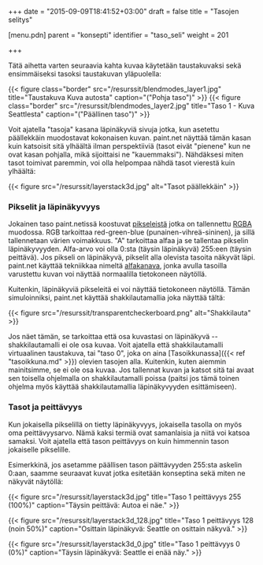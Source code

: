 +++
date = "2015-09-09T18:41:52+03:00"
draft = false
title = "Tasojen selitys"

[menu.pdn]
	parent = "konsepti"
	identifier = "taso_seli"
	weight = 201

+++

Tätä aihetta varten seuraavia kahta kuvaa käytetään taustakuvaksi sekä ensimmäiseksi tasoksi taustakuvan yläpuolella:

{{< figure class="border" src="/resurssit/blendmodes_layer1.jpg" title="Taustakuva Kuva autosta" caption="(\"Pohja taso\")" >}}
{{< figure class="border" src="/resurssit/blendmodes_layer2.jpg" title="Taso 1 - Kuva Seattlesta" caption="(\"Päällinen taso\")" >}}

Voit ajatella "tasoja" kasana läpinäkyviä sivuja jotka, kun asetettu päällekkäin muodostavat kokonaisen kuvan. paint.net näyttää tämän kasan kuin katsoisit sitä ylhäältä
ilman perspektiiviä (tasot eivät "pienene" kun ne ovat kasan pohjalla, mikä sijoittaisi ne "kauemmaksi"). Nähdäksesi miten tasot toimivat paremmin, voi olla
helpompaa nähdä tasot vierestä kuin ylhäältä:

{{< figure src="/resurssit/layerstack3d.jpg" alt="Tasot päällekkäin" >}}

### Pikselit ja läpinäkyvyys

Jokainen taso paint.netissä koostuvat [pikseleistä](http://fi.wikipedia.org/wiki/Pikseli) jotka on tallennettu [RGBA](http://en.wikipedia.org/wiki/RGBA_color_space)
muodossa. RGB tarkoittaa red-green-blue (punainen-vihreä-sininen), ja sillä tallennetaan värien voimakkuus. "A" tarkoittaa alfaa ja se tallentaa pikselin läpinäkyvyyden.
Alfa-arvo voi olla 0:sta (täysin läpinäkyvä) 255:een (täysin peittävä). Jos pikseli on läpinäkyvä, pikselit alla olevista tasoita näkyvät läpi. paint.net käyttää tekniikkaa nimeltä
[alfakanava](http://fi.wikipedia.org/wiki/Alfakanava), jonka avulla tasoilla varustettu kuvan voi näyttää normaalilla tietokoneen näytöllä.

Kuitenkin, läpinäkyviä pikseleitä ei voi näyttää tietokoneen näytöllä. Tämän simuloinniksi, paint.net käyttää shakkilautamallia joka näyttää tältä:

{{< figure src="/resurssit/transparentcheckerboard.png" alt="Shakkilauta" >}}

Jos näet tämän, se tarkoittaa että osa kuvastasi on läpinäkyvä -- shakkilautamalli ei ole osa kuvaa. Voit ajatella että shakkilautamalli virtuaalinen taustakuva, tai "taso 0",
joka on aina [Tasoikkunassa]({{< ref "tasoikkuna.md" >}}) olevien tasojen alla. Kuitenkin, kuten aiemmin mainitsimme, se ei ole osa kuvaa. Jos tallennat kuvan ja katsot sitä tai avaat sen toisella
ohjelmalla on shakkilautamalli poissa (paitsi jos tämä toinen ohjelma myös käyttää shakkilautamallia läpinäkyvyyden esittämiseen).

### Tasot ja peittävyys

Kun jokaisella pikselillä on tietty läpinäkyvyys, jokaisella tasolla on myös oma peittävyysarvo. Nämä kaksi termiä ovat samanlaisia ja niitä voi katsoa samaksi. Voit ajatella että
tason peittävyys on kuin himmennin tason jokaiselle pikselille.

Esimerkkinä, jos asetamme päällisen tason päittävyyden 255:sta askelin 0:aan, saamme seuraavat kuvat jotka esitetään konseptina sekä miten ne näkyvät näytöllä:

{{< figure src="/resurssit/layerstack3d.jpg" title="Taso 1 peittävyys 255 (100%)" caption="Täysin peittävä: Autoa ei näe." >}}

{{< figure src="/resurssit/layerstack3d_128.jpg" title="Taso 1 peittävyys 128 (noin 50%)" caption="Osittain läpinäkyvä: Seattle on osittain näkyvä." >}}

{{< figure src="/resurssit/layerstack3d_0.jpg" title="Taso 1 peittävyys 0 (0%)" caption="Täysin läpinäkyvä: Seattle ei enää näy." >}}
